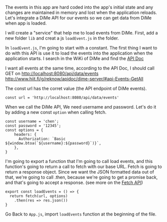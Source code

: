 The events in this app are hard coded into the app's initial state and any changes are maintained in memory and lost when the application reloads. Let's integrate a DiMe API for our events so we can get data from DiMe when app is loaded.

I will create a "service" that help me to load events from DiMe. First, add a new folder `lib` and creat a js `loadEvent.js` in the folder.

In `loadEvent.js`, I'm going to start with a constant. The first thing I want to do with this API is use it to load the events into the application when the application starts. I search in the WiKi of DiMe and find the [API Doc](https://github.com/HIIT/dime-server/wiki/API)

I want all events at the same time, according to the API Doc, I should call GET on <http://localhost:8080/api/data/events>
<http://www.hiit.fi/g/reknow/apidoc/dime-server/#api-Events-GetAll>

The const url has the corret value (the API endpoint of DiMe events).
```
const url = 'http://localhost:8080/api/data/events'
```

When we call the DiMe API, We need username and password. Let's do it by adding a new const `option` when calling fetch.

```
const username = 'chen';
const password = '12345';
const options = {
    headers: {
      Authorization: `Basic ${window.btoa(`${username}:${password}`)}`,
    },
}
```

I'm going to export a function that I'm going to call load events, and this function's going to return a call to fetch with our base URL. Fetch is going to return a response object. Since we want the JSON formatted data out of that, we're going to call .then, because we're going to get a promise back, and that's going to accept a response. (see more on the [Fetch API](https://developer.mozilla.org/en-US/docs/Web/API/Fetch_API))

```
export const loadEvents = () => {
  return fetch(url, options)
    .then(res => res.json())
}
```

Go Back to `App.js`, import `loadEvents` function at the beginning of the file.

```
```


